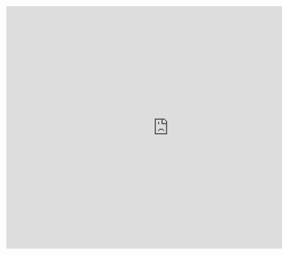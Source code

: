 <iframe src="https://data.oecd.org/chart/6Ode" width="860" height="645" style="border: 0" mozallowfullscreen="true" webkitallowfullscreen="true" allowfullscreen="true"><a href="https://data.oecd.org/chart/6Ode" target="_blank">OECD Chart: General government debt, Total, % of GDP, Annual, 2021</a></iframe>
